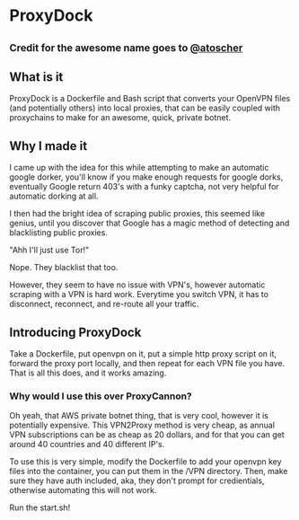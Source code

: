 # ProxyDock
<small> Credit for the awesome name goes to [@atoscher](https://medium.com/@adam.toscher)</small>
---

## What is it
ProxyDock is a Dockerfile and Bash script that converts your OpenVPN files (and potentially others) into local proxies, that can be easily coupled with proxychains to make for an awesome, quick, private botnet.


## Why I made it
I came up with the idea for this while attempting to make an automatic google dorker, you'll know if you make enough requests for google dorks, eventually Google return 403's with a funky captcha, not very helpful for automatic dorking at all.

I then had the bright idea of scraping public proxies, this seemed like genius, until you discover that Google has a magic method of detecting and blacklisting public proxies.

"Ahh I'll just use Tor!"

Nope. They blacklist that too.

However, they seem to have no issue with VPN's, however automatic scraping with a VPN is hard work. Everytime you switch VPN, it has to disconnect, reconnect, and re-route all your traffic. 

## Introducing ProxyDock
Take a Dockerfile, put openvpn on it, put a simple http proxy script on it, forward the proxy port locally, and then repeat for each VPN file you have. That is all this does, and it works amazing.

### Why would I use this over ProxyCannon?
Oh yeah, that AWS private botnet thing, that is very cool, however it is potentially expensive. This VPN2Proxy method is very cheap, as annual VPN subscriptions can be as cheap as 20 dollars, and for that you can get around 40 countries and 40 different IP's.

To use this is very simple, modify the Dockerfile to add your openvpn key files into the container, you can put them in the /VPN directory. Then, make sure they have auth included, aka, they don't prompt for credientials, otherwise automating this will not work.

Run the start.sh!
